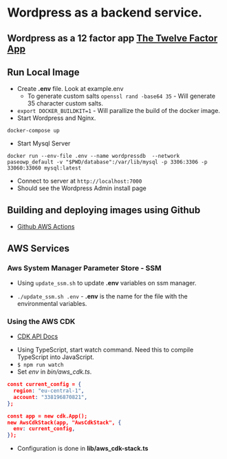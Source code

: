 # Wordpress as a backend service.

## Wordpress as a 12 factor app [The Twelve Factor App](https://12factor.net/)

## Run Local Image

- Create **.env** file. Look at example.env
  - To generate custom salts `openssl rand -base64 35` - Will generate 35 character custom salts.
- `export DOCKER_BUILDKIT=1` - Will parallize the build of the docker image.
- Start Wordpress and Nginx.

```
docker-compose up
```

- Start Mysql Server

```
docker run --env-file .env --name wordpressdb  --network paseowp_default -v "$PWD/database":/var/lib/mysql -p 3306:3306 -p 33060:33060 mysql:latest
```

- Connect to server at `http://localhost:7000`
- Should see the Wordpress Admin install page

## Building and deploying images using Github

- [Github AWS Actions](https://github.com/aws-actions)

## AWS Services

### Aws System Manager Parameter Store - SSM

- Using `update_ssm.sh` to update **.env** variables on ssm manager.

* `./update_ssm.sh .env` - **.env** is the name for the file with the environmental variables.

### Using the AWS CDK

- [CDK API Docs](https://docs.aws.amazon.com/cdk/api/latest/)

* Using TypeScript, start watch command. Need this to compile TypeScript into JavaScript.
* `$ npm run watch`
* Set _env_ in _bin/aws_cdk.ts_.

```json
const current_config = {
  region: "eu-central-1",
  account: "338196870821",
};

const app = new cdk.App();
new AwsCdkStack(app, "AwsCdkStack", {
  env: current_config,
});
```

- Configuration is done in **lib/aws_cdk-stack.ts**
